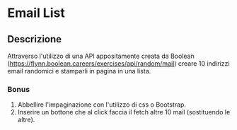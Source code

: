 # Email List

## Descrizione

Attraverso l'utilizzo di una API appositamente creata da Boolean (https://flynn.boolean.careers/exercises/api/random/mail) creare 10 indirizzi email randomici e stamparli in pagina in una lista.

### Bonus

1. Abbellire l'impaginazione con l'utilizzo di css o Bootstrap.
2. Inserire un bottone che al click faccia il fetch altre 10 mail (sostituendo le altre).